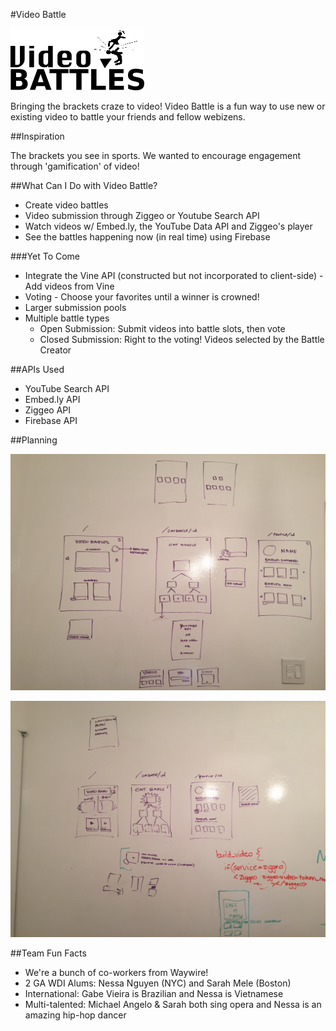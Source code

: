 #Video Battle

![](public/imgs/newlogo.png)

Bringing the brackets craze to video! Video Battle is a fun way to use new or existing video to battle your friends and fellow webizens.

##Inspiration

The brackets you see in sports. We wanted to encourage engagement through 'gamification' of video!

##What Can I Do with Video Battle?

* Create video battles
* Video submission through Ziggeo or Youtube Search API
* Watch videos w/ Embed.ly, the YouTube Data API and Ziggeo's player
* See the battles happening now (in real time) using Firebase

###Yet To Come

* Integrate the Vine API (constructed but not incorporated to client-side) - Add videos from Vine
* Voting - Choose your favorites until a winner is crowned!
* Larger submission pools
* Multiple battle types
  * Open Submission: Submit videos into battle slots, then vote
  * Closed Submission: Right to the voting! Videos selected by the Battle Creator

##APIs Used

* YouTube Search API
* Embed.ly API
* Ziggeo API
* Firebase API

##Planning

![](public/imgs/mockups_2.jpg)

![](public/imgs/mockups_1.jpg)

##Team Fun Facts

* We're a bunch of co-workers from Waywire!
* 2 GA WDI Alums: Nessa Nguyen (NYC) and Sarah Mele (Boston)
* International: Gabe Vieira is Brazilian and Nessa is  Vietnamese
* Multi-talented: Michael Angelo & Sarah both sing opera and Nessa is an amazing hip-hop dancer

